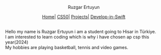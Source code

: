 <p align="center">
   Ruzgar Ertuyun
  <br>
 
  <p align="center">   
  <a href="https://ruzgarertuyun.github.io">Home|</a>
  <a href="https://ruzgarertuyun.github.io/CSP.md">CS50|</a>
  <a href="https://ruzgarertuyun.github.io/Projects.html">Projects|</a>
  <a href="https://ruzgarertuyun.github.io/Develop-in-Swift.md">Develop-in-Swift</a>
 
</p>
  <br>
  Hello my name is Ruzgar Ertuyun i am a student going to Hisar in Türkiye.
  <br>
  I am interested to learn coding which is why i have chosen ap csp this year(2024)
  <br>
  My hobbies are playing basketball, tennis and video games.


